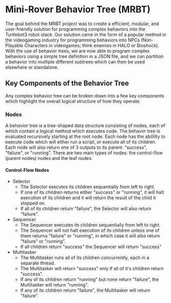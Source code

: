# Mini-Rover Behavior Tree (MRBT)
The goal behind the MRBT project was to create a efficient, modular, and user-friendly solution for programming complex behaviors into the Turtlebot3 robot stack. Our
solution came in the form of a popular method in the videogaming industry for programming behaviors into NPCs (Non-Playable Characters in videogames; think enemies in HALO or Bioshock).
With the use of behavior trees, we are now able to program complex behaviors using a simple tree definition in a JSON file, and we can partition a behavior into multiple different
subtrees which can then be used elsewhere or standalone.

## Key Components of the Behavior Tree

Any complex behavior tree can be broken down into a few key components which highlight the overall logical structure of how they operate.

### Nodes
A behavior tree is a tree-shaped data structure consisting of nodes, each of which contain a logical method which executes code. The behavor tree is evaluated recursively starting 
at the root node. Each node has the abilility to execute code which will either run a script, or execute all of its children. Each node will also return one of 3 outputs to its 
parent: "success", "failure", or "running". There are two main types of nodes: the control-flow (parent nodes) nodes and the leaf nodes.

#### Control-Flow Nodes

- Selector
  - The Selector executes its children sequentially from left to right. 
  - If one of its children returns either "success" or "running", it will halt execution of its children and it will return the result of the child it stopped on.
  - If all of its children return "failure", the Selector will also return "failure".
- Sequencer
  - The Sequencer executes its children sequentially from left to right.
  - The Sequencer will not halt execution of its children unless one of them returns "failure" or "running", in which case it will also return "failure" or "running".
  - If all children return "success" the Sequencer will return "success"
- Multitasker
  - The Multitasker runs all of its children concurrently, each in a separate thread.
  - The Multitasker will return "success" only if all of it's children return "success".
  - If any of its children return "running" but none return "failure", the Multitasker will return "running".
  - If any of its children return "failure", the Multitasker will return "failure".

